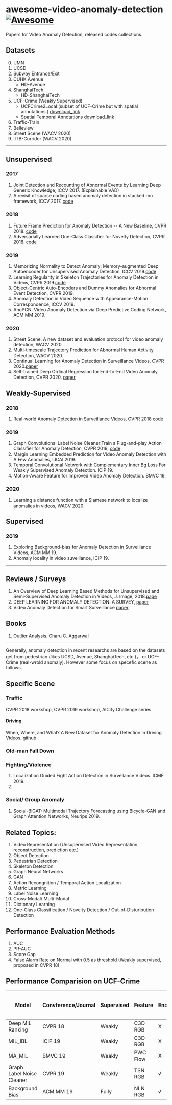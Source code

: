 # awesome-video-anomaly-detection  [![Awesome](https://cdn.rawgit.com/sindresorhus/awesome/d7305f38d29fed78fa85652e3a63e154dd8e8829/media/badge.svg)](https://github.com/sindresorhus/awesome)
Papers for Video Anomaly Detection, released codes collections.
## Datasets
0. UMN
1. UCSD
2. Subway Entrance/Exit
3. CUHK Avenue
    - HD-Avenue
4. ShanghaiTech
    - HD-ShanghaiTech
5. UCF-Crime (Weakly Supervised)
    - UCFCrime2Local (subset of UCF-Crime but with spatial annotations.) [download_link](http://imagelab.ing.unimore.it/UCFCrime2Local)
    - Spatial Temporal Annotations [download_link](https://github.com/xuzero/UCFCrime_BoundingBox_Annotation)
6. Traffic-Train
7. Belleview
8. Street Scene (WACV 2020)
9. IITB-Corridor (WACV 2020)
-----
## Unsupervised
### 2017
1. Joint Detection and Recounting of Abnormal Events by Learning Deep Generic Knowledge, ICCV 2017. (Explainable VAD)
2. A revisit of sparse coding based anomaly detection in stacked rnn framework, ICCV 2017. [code](https://github.com/StevenLiuWen/sRNN_TSC_Anomaly_Detection)
### 2018
1. Future Frame Prediction for Anomaly Detection -- A New Baseline, CVPR 2018. [code](https://github.com/StevenLiuWen/ano_pred_cvpr2018)
2. Adversarially Learned One-Class Classifier for Novelty Detection, CVPR 2018. [code](https://github.com/khalooei/ALOCC-CVPR2018)

### 2019
1. Memorizing Normality to Detect Anomaly: Memory-augmented Deep Autoencoder for Unsupervised Anomaly Detection, ICCV 2019.[code](https://github.com/donggong1/memae-anomaly-detection)
2. Learning Regularity in Skeleton Trajectories for Anomaly Detection in Videos, CVPR 2019.[code](https://github.com/RomeroBarata/skeleton_based_anomaly_detection)
3. Object-Centric Auto-Encoders and Dummy Anomalies for Abnormal Event Detection, CVPR 2019.
4. Anomaly Detection in Video Sequence with Appearance-Motion Correspondence, ICCV 2019.
5. AnoPCN: Video Anomaly Detection via Deep Predictive Coding Network, ACM MM 2019.
### 2020
1. Street Scene: A new dataset and evaluation protocol for video anomaly detection, WACV 2020.
2. Multi-timescale Trajectory Prediction for Abnormal Human Activity Detection, WACV 2020.
3. Continual Learning for Anomaly Detection in Surveillance Videos, CVPR 2020.[paper](https://arxiv.org/pdf/2004.07941.pdf)
4. Self-trained Deep Ordinal Regression for End-to-End Video Anomaly Detection, CVPR 2020. [paper](https://arxiv.org/pdf/2003.06780.pdf)
## Weakly-Supervised
### 2018
1. Real-world Anomaly Detection in Surveillance Videos, CVPR 2018 [code](https://github.com/WaqasSultani/AnomalyDetectionCVPR2018)
### 2019
1. Graph Convolutional Label Noise Cleaner:Train a Plug-and-play Action Classifier for Anomaly Detection, CVPR 2019, 
[code](https://github.com/jx-zhong-for-academic-purpose/GCN-Anomaly-Detection)
2. Margin Learning Embedded Prediction for Video Anomaly Detection with A Few Anomalies, IJCAI 2019.
3. Temporal Convolutional Network with Complementary Inner Bg Loss For Weakly Supervised Anomaly Detection. ICIP 19.
4. Motion-Aware Feature for Improved Video Anomaly Detection. BMVC 19.
### 2020
1. Learning a distance function with a Siamese network to localize anomalies in videos, WACV 2020.

## Supervised
### 2019
1. Exploring Background-bias for Anomaly Detection in Surveillance Videos, ACM MM 19.
2. Anomaly locality in video suveillance, ICIP 19.

------
## Reviews / Surveys
1. An Overview of Deep Learning Based Methods for Unsupervised and Semi-Supervised Anomaly Detection in Videos, J. Image, 2018.[page](https://beedotkiran.github.io/VideoAnomaly.html)
2. DEEP LEARNING FOR ANOMALY DETECTION: A SURVEY, [paper](https://arxiv.org/pdf/1901.03407.pdf)
3. Video Anomaly Detection for Smart Surveillance [paper](https://arxiv.org/pdf/2004.00222.pdf)

## Books
1. Outlier Analysis. Charu C. Aggarwal
------
Generally, anomaly detection in recent researchs are based on the datasets get from pedestrian (likes UCSD, Avenue, ShanghaiTech, etc.)， or UCF-Crime (real-wrold anomaly).
However some focus on specefic scene as follows.

## Specific Scene
### Traffic
CVPR 2018 workshop, CVPR 2019 workshop, AICity Challenge series.
#### Driving
When, Where, and What? A New Dataset for Anomaly Detection in Driving Videos. [github](https://github.com/MoonBlvd/Detection-of-Traffic-Anomaly)

### Old-man Fall Down

### Fighting/Violence
1. Localization Guided Fight Action Detection in Survellance Videos. ICME 2019.
2. 

### Social/ Group Anomaly
1. Social-BiGAT: Multimodal Trajectory Forecasting using Bicycle-GAN and Graph Attention Networks, Neurips 2019.

## Related Topics:
1. Video Representation (Unsupervised Video Representation, reconstruction, prediction etc.)
2. Object Detection
3. Pedestrian Detection
4. Skeleton Detection
5. Graph Neural Networks
6. GAN
7. Action Recongnition / Temporal Action Localization
8. Metric Learning
9. Label Noise Learning
10. Cross-Modal/ Multi-Modal
11. Dictionary Learning
12. One-Class Classification / Novelty Detection / Out-of-Disturibution Detection

## Performance Evaluation Methods
1. AUC
2. PR-AUC
3. Score Gap
4. False Alarm Rate on Normal with 0.5 as threshold (Weakly supervised, proposed in CVPR 18)

## Performance Comparision on UCF-Crime 
|Model| Convference/Journal |Supervised| Feature | End2End| 32 Segments | AUC (%) | FAR@0.5 on Normal (%)| 
|----|----|----|----|-----|----|----|----|
|Deep MIL Ranking | CVPR 18 | Weakly | C3D RGB | X | √ | 75.41 | 1.9|
|MIL_IBL |  ICIP 19 | Weakly | C3D RGB | X | √ |  78.66 | -|
|MA_MIL| BMVC 19 | Weakly | PWC Flow| X | √ |  79.0 | -|
|Graph Label Noise Cleaner | CVPR 19 | Weakly | TSN RGB | √ | X | 82.12 | 0.1|
|Background Bias | ACM MM 19 | Fully | NLN RGB | √ | X | 82.0 | - |
